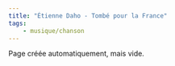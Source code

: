 ```yaml
---
title: "Étienne Daho - Tombé pour la France"
tags:
    - musique/chanson
---
```


Page créée automatiquement, mais vide.
